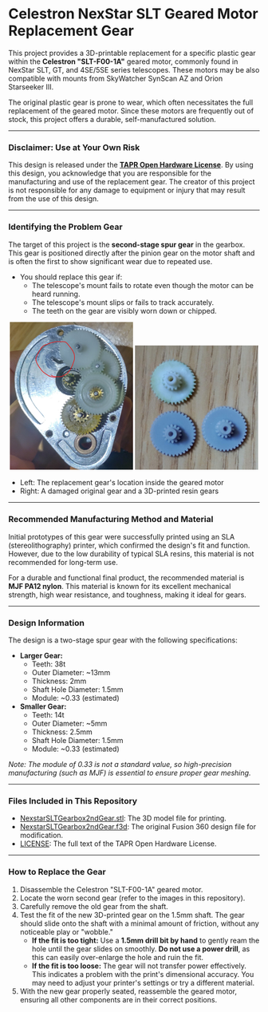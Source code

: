 # Celestron NexStar SLT Geared Motor Replacement Gear

This project provides a 3D-printable replacement for a specific plastic gear within the **Celestron "SLT-F00-1A"** geared motor, commonly found in NexStar SLT, GT, and 4SE/5SE series telescopes. These motors may be also compatible with mounts from SkyWatcher SynScan AZ and Orion Starseeker III.

The original plastic gear is prone to wear, which often necessitates the full replacement of the geared motor. Since these motors are frequently out of stock, this project offers a durable, self-manufactured solution.

---

### Disclaimer: Use at Your Own Risk

This design is released under the **[TAPR Open Hardware License](https://tapr.org/the-tapr-open-hardware-license/)**. By using this design, you acknowledge that you are responsible for the manufacturing and use of the replacement gear. The creator of this project is not responsible for any damage to equipment or injury that may result from the use of this design.

---

### Identifying the Problem Gear

The target of this project is the **second-stage spur gear** in the gearbox. This gear is positioned directly after the pinion gear on the motor shaft and is often the first to show significant wear due to repeated use.

* You should replace this gear if:
    * The telescope's mount fails to rotate even though the motor can be heard running.
    * The telescope's mount slips or fails to track accurately.
    * The teeth on the gear are visibly worn down or chipped.


<div align="center">
<img src="imgs/img1.jpg" alt="Celestron geared motor with the target gear highlighted." width="49%">
<img src="imgs/img2.jpg" alt="Damaged original gear and a 3D-printed resin gear." width="49%">
</div>

* Left: The replacement gear's location inside the geared motor
* Right: A damaged original gear and a 3D-printed resin gears

---

### Recommended Manufacturing Method and Material

Initial prototypes of this gear were successfully printed using an SLA (stereolithography) printer, which confirmed the design's fit and function. However, due to the low durability of typical SLA resins, this material is not recommended for long-term use.

For a durable and functional final product, the recommended material is **MJF PA12 nylon**. This material is known for its excellent mechanical strength, high wear resistance, and toughness, making it ideal for gears.

---

### Design Information

The design is a two-stage spur gear with the following specifications:

* **Larger Gear:**
    * Teeth: 38t
    * Outer Diameter: ~13mm
    * Thickness: 2mm
    * Shaft Hole Diameter: 1.5mm
    * Module: ~0.33 (estimated)
* **Smaller Gear:**
    * Teeth: 14t
    * Outer Diameter: ~5mm
    * Thickness: 2.5mm
    * Shaft Hole Diameter: 1.5mm
    * Module: ~0.33 (estimated)



*Note: The module of 0.33 is not a standard value, so high-precision manufacturing (such as MJF) is essential to ensure proper gear meshing.*

---

### Files Included in This Repository

* [NexstarSLTGearbox2ndGear.stl](NexstarSLTGearbox2ndGear.stl): The 3D model file for printing.
* [NexstarSLTGearbox2ndGear.f3d](NexstarSLTGearbox2ndGear.f3d): The original Fusion 360 design file for modification.
* [LICENSE](LICENSE): The full text of the TAPR Open Hardware License.

---

### How to Replace the Gear

1.  Disassemble the Celestron "SLT-F00-1A" geared motor.
2.  Locate the worn second gear (refer to the images in this repository).
3.  Carefully remove the old gear from the shaft.
4.  Test the fit of the new 3D-printed gear on the 1.5mm shaft. The gear should slide onto the shaft with a minimal amount of friction, without any noticeable play or "wobble."
    * **If the fit is too tight:** Use a **1.5mm drill bit by hand** to gently ream the hole until the gear slides on smoothly. **Do not use a power drill**, as this can easily over-enlarge the hole and ruin the fit.
    * **If the fit is too loose:** The gear will not transfer power effectively. This indicates a problem with the print's dimensional accuracy. You may need to adjust your printer's settings or try a different material.
5.  With the new gear properly seated, reassemble the geared motor, ensuring all other components are in their correct positions.
